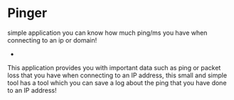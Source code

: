 # Pinger
simple application you can know how much ping/ms you have when connecting to an ip or domain!

-

This application provides you with important data such as ping or packet loss that you have when connecting to an IP address, this small and simple tool has a tool which you can save a log about the ping that you have done to an IP address!

